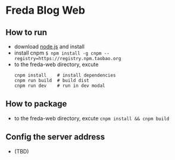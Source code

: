# Freda Blog Web

## How to run

 - download [node.js](https://nodejs.org/en/) and install
 - install cnpm
 	`$ npm install -g cnpm --registry=https://registry.npm.taobao.org`
 - to the freda-web directory, excute 
 	```shell
 	cnpm install 	# install dependencies
 	cnpm run build	# build dist
 	cnpm run dev	# run in dev modal
 	``` 

## How to package

- to the freda-web directory, excute `cnpm install && cnpm build`


## Config the server address

- (TBD)